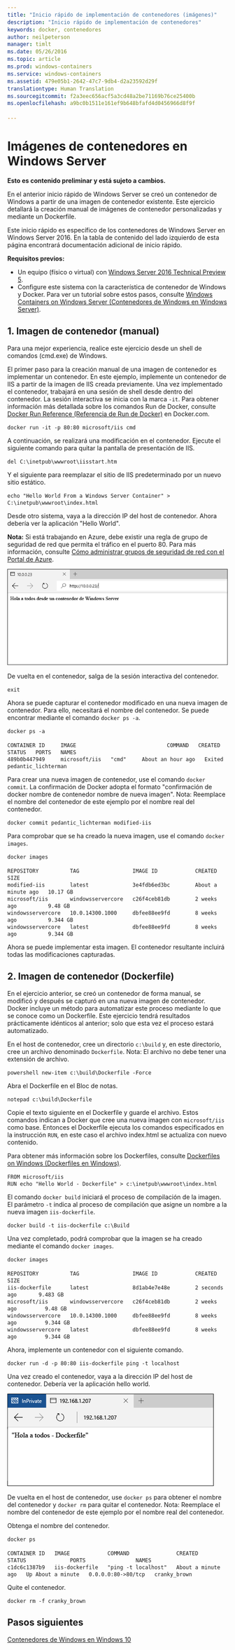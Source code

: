 ```yaml
---
title: "Inicio rápido de implementación de contenedores (imágenes)"
description: "Inicio rápido de implementación de contenedores"
keywords: docker, contenedores
author: neilpeterson
manager: timlt
ms.date: 05/26/2016
ms.topic: article
ms.prod: windows-containers
ms.service: windows-containers
ms.assetid: 479e05b1-2642-47c7-9db4-d2a23592d29f
translationtype: Human Translation
ms.sourcegitcommit: f2a3eec656acf5a3cd48a2be71169b76ce25400b
ms.openlocfilehash: a9bc0b1511e161ef9b648bfafd4d0456966d8f9f

---
```


# Imágenes de contenedores en Windows Server

**Esto es contenido preliminar y está sujeto a cambios.** 

En el anterior inicio rápido de Windows Server se creó un contenedor de Windows a partir de una imagen de contenedor existente. Este ejercicio detallará la creación manual de imágenes de contenedor personalizadas y mediante un Dockerfile.

Este inicio rápido es específico de los contenedores de Windows Server en Windows Server 2016. En la tabla de contenido del lado izquierdo de esta página encontrará documentación adicional de inicio rápido. 

**Requisitos previos:**

- Un equipo (físico o virtual) con [Windows Server 2016 Technical Preview 5](https://www.microsoft.com/en-us/evalcenter/evaluate-windows-server-technical-preview).
- Configure este sistema con la característica de contenedor de Windows y Docker. Para ver un tutorial sobre estos pasos, consulte [Windows Containers on Windows Server (Contenedores de Windows en Windows Server)](./quick_start_windows_server.md).

## 1. Imagen de contenedor (manual)

Para una mejor experiencia, realice este ejercicio desde un shell de comandos (cmd.exe) de Windows.

El primer paso para la creación manual de una imagen de contenedor es implementar un contenedor. En este ejemplo, implemente un contenedor de IIS a partir de la imagen de IIS creada previamente. Una vez implementado el contenedor, trabajará en una sesión de shell desde dentro del contenedor. La sesión interactiva se inicia con la marca `-it`. Para obtener información más detallada sobre los comandos Run de Docker, consulte [Docker Run Reference (Referencia de Run de Docker)]( https://docs.docker.com/engine/reference/run/) en Docker.com. 

```none
docker run -it -p 80:80 microsoft/iis cmd
```

A continuación, se realizará una modificación en el contenedor. Ejecute el siguiente comando para quitar la pantalla de presentación de IIS.

```none
del C:\inetpub\wwwroot\iisstart.htm
```

Y el siguiente para reemplazar el sitio de IIS predeterminado por un nuevo sitio estático.

```none
echo "Hello World From a Windows Server Container" > C:\inetpub\wwwroot\index.html
```

Desde otro sistema, vaya a la dirección IP del host de contenedor. Ahora debería ver la aplicación "Hello World".

**Nota:** Si está trabajando en Azure, debe existir una regla de grupo de seguridad de red que permita el tráfico en el puerto 80. Para más información, consulte [Cómo administrar grupos de seguridad de red con el Portal de Azure]( https://azure.microsoft.com/en-us/documentation/articles/virtual-networks-create-nsg-arm-pportal/#create-rules-in-an-existing-nsg).

![](media/hello.png)

De vuelta en el contenedor, salga de la sesión interactiva del contenedor.

```none
exit
```

Ahora se puede capturar el contenedor modificado en una nueva imagen de contenedor. Para ello, necesitará el nombre del contenedor. Se puede encontrar mediante el comando `docker ps -a`.

```none
docker ps -a

CONTAINER ID     IMAGE                             COMMAND   CREATED             STATUS   PORTS   NAMES
489b0b447949     microsoft/iis   "cmd"     About an hour ago   Exited           pedantic_lichterman
```

Para crear una nueva imagen de contenedor, use el comando `docker commit`. La confirmación de Docker adopta el formato "confirmación de docker nombre de contenedor nombre de nueva imagen". Nota: Reemplace el nombre del contenedor de este ejemplo por el nombre real del contenedor.

```none
docker commit pedantic_lichterman modified-iis
```

Para comprobar que se ha creado la nueva imagen, use el comando `docker images`.  

```none
docker images

REPOSITORY          TAG                 IMAGE ID            CREATED              SIZE
modified-iis        latest              3e4fdb6ed3bc        About a minute ago   10.17 GB
microsoft/iis       windowsservercore   c26f4ceb81db        2 weeks ago          9.48 GB
windowsservercore   10.0.14300.1000     dbfee88ee9fd        8 weeks ago          9.344 GB
windowsservercore   latest              dbfee88ee9fd        8 weeks ago          9.344 GB
```

Ahora se puede implementar esta imagen. El contenedor resultante incluirá todas las modificaciones capturadas.

## 2. Imagen de contenedor (Dockerfile)

En el ejercicio anterior, se creó un contenedor de forma manual, se modificó y después se capturó en una nueva imagen de contenedor. Docker incluye un método para automatizar este proceso mediante lo que se conoce como un Dockerfile. Este ejercicio tendrá resultados prácticamente idénticos al anterior; solo que esta vez el proceso estará automatizado.

En el host de contenedor, cree un directorio `c:\build` y, en este directorio, cree un archivo denominado `Dockerfile`. Nota: El archivo no debe tener una extensión de archivo.

```none
powershell new-item c:\build\Dockerfile -Force
```

Abra el Dockerfile en el Bloc de notas.

```none
notepad c:\build\Dockerfile
```

Copie el texto siguiente en el Dockerfile y guarde el archivo. Estos comandos indican a Docker que cree una nueva imagen con `microsoft/iis` como base. Entonces el Dockerfile ejecuta los comandos especificados en la instrucción `RUN`, en este caso el archivo index.html se actualiza con nuevo contenido. 

Para obtener más información sobre los Dockerfiles, consulte [Dockerfiles on Windows (Dockerfiles en Windows)](../docker/manage_windows_dockerfile.md).

```none
FROM microsoft/iis
RUN echo "Hello World - Dockerfile" > c:\inetpub\wwwroot\index.html
```

El comando `docker build` iniciará el proceso de compilación de la imagen. El parámetro `-t` indica al proceso de compilación que asigne un nombre a la nueva imagen `iis-dockerfile`.

```none
docker build -t iis-dockerfile c:\Build
```

Una vez completado, podrá comprobar que la imagen se ha creado mediante el comando `docker images`.

```none
docker images

REPOSITORY          TAG                 IMAGE ID            CREATED             SIZE
iis-dockerfile      latest              8d1ab4e7e48e        2 seconds ago       9.483 GB
microsoft/iis       windowsservercore   c26f4ceb81db        2 weeks ago         9.48 GB
windowsservercore   10.0.14300.1000     dbfee88ee9fd        8 weeks ago         9.344 GB
windowsservercore   latest              dbfee88ee9fd        8 weeks ago         9.344 GB
```

Ahora, implemente un contenedor con el siguiente comando. 

```none
docker run -d -p 80:80 iis-dockerfile ping -t localhost
```

Una vez creado el contenedor, vaya a la dirección IP del host de contenedor. Debería ver la aplicación hello world.

![](media/dockerfile2.png)

De vuelta en el host de contenedor, use `docker ps` para obtener el nombre del contenedor y `docker rm` para quitar el contenedor. Nota: Reemplace el nombre del contenedor de este ejemplo por el nombre real del contenedor.

Obtenga el nombre del contenedor.

```none
docker ps

CONTAINER ID   IMAGE            COMMAND               CREATED              STATUS              PORTS                NAMES
c1dc6c1387b9   iis-dockerfile   "ping -t localhost"   About a minute ago   Up About a minute   0.0.0.0:80->80/tcp   cranky_brown
```

Quite el contenedor.

```none
docker rm -f cranky_brown
```

## Pasos siguientes

[Contenedores de Windows en Windows 10](./quick_start_windows_10.md)



<!--HONumber=Aug16_HO3-->


